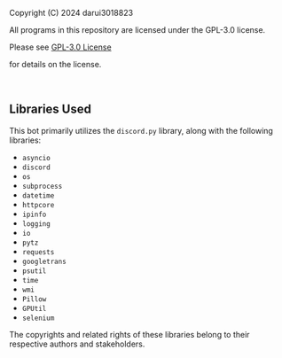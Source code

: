 Copyright (C) 2024 darui3018823

All programs in this repository are licensed under the GPL-3.0 license.

Please see [GPL-3.0 License](https://github.com/darui3018823/Thisisbot?tab=GPL-3.0-1-ov-file)

for details on the license.

<br>

## Libraries Used
This bot primarily utilizes the `discord.py` library, along with the following libraries:

- `asyncio`
- `discord`
- `os`
- `subprocess`
- `datetime`
- `httpcore`
- `ipinfo`
- `logging`
- `io`
- `pytz`
- `requests`
- `googletrans`
- `psutil`
- `time`
- `wmi`
- `Pillow`
- `GPUtil`
- `selenium`

The copyrights and related rights of these libraries belong to their respective authors and stakeholders.
